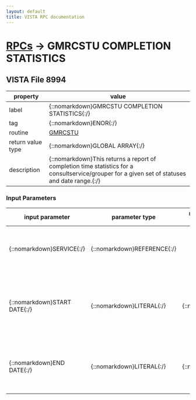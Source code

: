 ```yaml
---
layout: default
title: VISTA RPC documentation
---
```




# [RPCs](TableOfContent.md) &#8594; GMRCSTU COMPLETION STATISTICS 


 ## VISTA File 8994 


 property | value 
--- | --- 
 label | {::nomarkdown}GMRCSTU COMPLETION STATISTICS{:/}
 tag | {::nomarkdown}ENOR{:/}
 routine | [GMRCSTU](http://code.osehra.org/dox/Routine_GMRCSTU_source.html)
 return value type | {::nomarkdown}GLOBAL ARRAY{:/}
 description | {::nomarkdown}This returns a report of completion time statistics for a consultservice/grouper for a given set of statuses and date range.{:/}

### Input Parameters

| input parameter | parameter type | maximum data length | required | description | 
| --- | --- | --- | --- | --- | 
| {::nomarkdown}SERVICE{:/} | {::nomarkdown}REFERENCE{:/} |  | {::nomarkdown}true{:/} | {::nomarkdown}The service or grouper to create the list for.  The default if none ispassed is \1\ for ALL SERVICES.{:/} | 
| {::nomarkdown}START DATE{:/} | {::nomarkdown}LITERAL{:/} | {::nomarkdown}7{:/} | {::nomarkdown}true{:/} | {::nomarkdown}This is the start date range for the report or \ALL\ for all dates.  Thedefault if none is passed is \ALL\ and the END DATE will not be used.{:/} | 
| {::nomarkdown}END DATE{:/} | {::nomarkdown}LITERAL{:/} | {::nomarkdown}7{:/} | {::nomarkdown}true{:/} | {::nomarkdown}This is the ending date range for the report.  Not used if the START DATEis \ALL\ for all dates.{:/} | {::nomarkdown} <br/><br/><p style="font-size: 11px">Generated on January 14th 2017, 7:36:24 am</p>{:/}